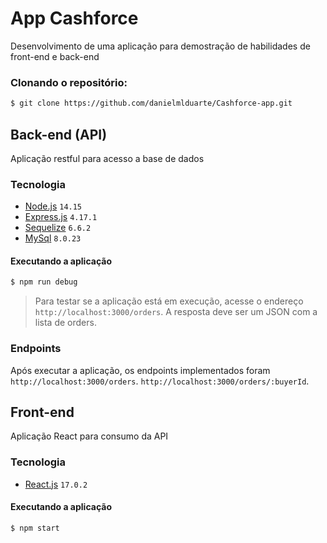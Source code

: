 # App Cashforce

Desenvolvimento de uma aplicação para demostração de habilidades de front-end e back-end

### Clonando o repositório:

```bash
$ git clone https://github.com/danielmlduarte/Cashforce-app.git
```

## Back-end (API)

Aplicação restful para acesso a base de dados

### Tecnologia

- [Node.js](https://nodejs.org/en/about/) ```14.15```
- [Express.js](https://expressjs.com/pt-br/) ```4.17.1```
- [Sequelize](https://sequelize.org/) ```6.6.2```
- [MySql](https://www.mysql.com/) ```8.0.23``` 

#### Executando a aplicação

```bash
$ npm run debug
```

> Para testar se a aplicação está em execução, acesse o endereço ```http://localhost:3000/orders```. A resposta deve ser um JSON com a lista de orders.

### Endpoints

Após executar a aplicação, os endpoints implementados foram
```http://localhost:3000/orders```.
```http://localhost:3000/orders/:buyerId```.


## Front-end

Aplicação React para consumo da API

### Tecnologia

- [React.js](https://pt-br.reactjs.org/) ```17.0.2```

#### Executando a aplicação

```bash
$ npm start
```

